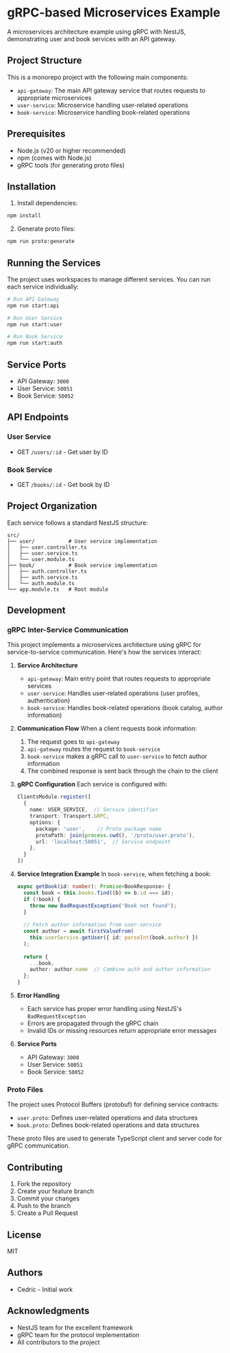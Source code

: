# gRPC-based Microservices Example

A microservices architecture example using gRPC with NestJS, demonstrating user and book services with an API gateway.

## Project Structure

This is a monorepo project with the following main components:

- `api-gateway`: The main API gateway service that routes requests to appropriate microservices
- `user-service`: Microservice handling user-related operations
- `book-service`: Microservice handling book-related operations

## Prerequisites

- Node.js (v20 or higher recommended)
- npm (comes with Node.js)
- gRPC tools (for generating proto files)

## Installation

1. Install dependencies:
```bash
npm install
```

2. Generate proto files:
```bash
npm run proto:generate
```

## Running the Services

The project uses workspaces to manage different services. You can run each service individually:

```bash
# Run API Gateway
npm run start:api

# Run User Service
npm run start:user

# Run Book Service
npm run start:auth
```

## Service Ports

- API Gateway: `3000`
- User Service: `50051`
- Book Service: `50052`

## API Endpoints

### User Service
- GET `/users/:id` - Get user by ID

### Book Service
- GET `/books/:id` - Get book by ID

## Project Organization

Each service follows a standard NestJS structure:

```
src/
├── user/           # User service implementation
│   ├── user.controller.ts
│   ├── user.service.ts
│   └── user.module.ts
├── book/           # Book service implementation
│   ├── auth.controller.ts
│   ├── auth.service.ts
│   └── auth.module.ts
└── app.module.ts   # Root module
```

## Development

### gRPC Inter-Service Communication

This project implements a microservices architecture using gRPC for service-to-service communication. Here's how the services interact:

1. **Service Architecture**
   - `api-gateway`: Main entry point that routes requests to appropriate services
   - `user-service`: Handles user-related operations (user profiles, authentication)
   - `book-service`: Handles book-related operations (book catalog, author information)

2. **Communication Flow**
   When a client requests book information:
   1. The request goes to `api-gateway`
   2. `api-gateway` routes the request to `book-service`
   3. `book-service` makes a gRPC call to `user-service` to fetch author information
   4. The combined response is sent back through the chain to the client

3. **gRPC Configuration**
   Each service is configured with:
   ```typescript
   ClientsModule.register([
     {
       name: USER_SERVICE,  // Service identifier
       transport: Transport.GRPC,
       options: {
         package: 'user',    // Proto package name
         protoPath: join(process.cwd(), '/proto/user.proto'),
         url: 'localhost:50051',  // Service endpoint
       },
     }
   ])
   ```

4. **Service Integration Example**
   In `book-service`, when fetching a book:
   ```typescript
   async getBook(id: number): Promise<BookResponse> {
     const book = this.books.find((b) => b.id === id);
     if (!book) {
       throw new BadRequestException('Book not found');
     }
     
     // Fetch author information from user-service
     const author = await firstValueFrom(
       this.userService.getUser({ id: parseInt(book.author) })
     );
     
     return {
       ...book,
       author: author.name  // Combine auth and author information
     };
   }
   ```

5. **Error Handling**
   - Each service has proper error handling using NestJS's `BadRequestException`
   - Errors are propagated through the gRPC chain
   - Invalid IDs or missing resources return appropriate error messages

6. **Service Ports**
   - API Gateway: `3000`
   - User Service: `50051`
   - Book Service: `50052`

### Proto Files
The project uses Protocol Buffers (protobuf) for defining service contracts:

- `user.proto`: Defines user-related operations and data structures
- `book.proto`: Defines book-related operations and data structures

These proto files are used to generate TypeScript client and server code for gRPC communication.

## Contributing

1. Fork the repository
2. Create your feature branch
3. Commit your changes
4. Push to the branch
5. Create a Pull Request

## License

MIT

## Authors

- Cedric - Initial work

## Acknowledgments

- NestJS team for the excellent framework
- gRPC team for the protocol implementation
- All contributors to the project